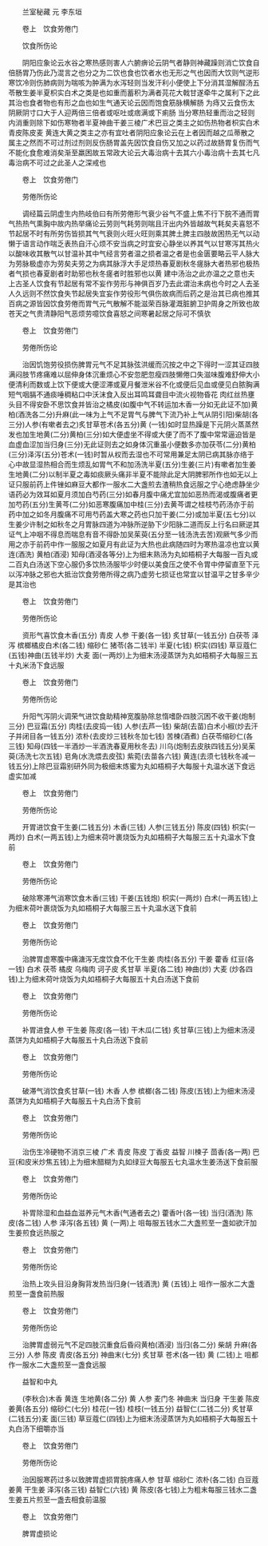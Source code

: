 <!-- { "loadSidebar": true } -->


　　兰室秘藏 元 李东垣

　　卷上　饮食劳倦门

　　饮食所伤论

　　阴阳应象论云水谷之寒热感则害人六腑痹论云阴气者静则神藏躁则消亡饮食自倍肠胃乃伤此乃混言之也分之为二饮也食也饮者水也无形之气也因而大饮则气逆形寒饮冷则伤肺病则为喘咳为肿满为水泻轻则当发汗利小便使上下分消其湿解酲汤五苓散生姜半夏枳实白术之类是也如重而蓄积为满者芫花大戟甘遂牵牛之属利下之此其治也食者物也有形之血也如生气通天论云因而饱食筋脉横解肠 为痔又云食伤太阴厥阴寸口大于人迎两倍三倍者或呕吐或痞满或下痢肠 当分寒热轻重而治之轻则内消重则除下如伤寒物者半夏神曲干姜三棱广术巴豆之类主之如伤热物者枳实白术青皮陈皮麦 黄连大黄之类主之亦有宜吐者阴阳应象论云在上者因而越之瓜蒂散之属主之然而不可过剂过剂则反伤肠胃盖先因饮食自伤又加之以药过故肠胃复伤而气不能化食愈难消矣渐至羸困故五常政大论云大毒治病十去其六小毒治病十去其七凡毒治病不可过之此圣人之深戒也

　　卷上　饮食劳倦门

　　劳倦所伤论

　　调经篇云阴虚生内热岐伯曰有所劳倦形气衰少谷气不盛上焦不行下脘不通而胃气热热气熏胸中故内热举痛论云劳则气耗劳则喘且汗出内外皆越故气耗矣夫喜怒不节起居不时有所劳伤皆损其气气衰则火旺火旺则乘其脾土脾主四肢故困热无气以动懒于语言动作喘乏表热自汗心烦不安当病之时宜安心静坐以养其气以甘寒泻其热火以酸味收其散气以甘温补其中气经言劳者温之损者温之者是也金匮要略云平人脉大为劳脉极虚亦为劳矣夫劳之为病其脉浮大手足烦热春夏剧秋冬瘥脉大者热邪也极热者气损也春夏剧者时助邪也秋冬瘥者时胜邪也以黄 建中汤治之此亦温之之意也夫上古圣人饮食有节起居有常不妄作劳形与神俱百岁乃去此谓治未病也今时之人去圣人久远则不然饮食失节起居失宜妄作劳役形气俱伤故病而后药之是治其已病也推其百病之源皆因饮食劳倦而胃气元气散解不能滋荣百脉灌溉脏腑卫护周身之所致也故苍天之气贵清静阳气恶烦劳噫饮食喜怒之间寒暑起居之际可不慎欤

　　卷上　饮食劳倦门

　　劳倦所伤论

　　治因饥饱劳役损伤脾胃元气不足其脉弦洪缓而沉按之中之下得时一涩其证四肢满闷肢节疼痛难以屈伸身体沉重烦心不安忽肥忽瘦四肢懒倦口失滋味腹难舒伸大小便清利而数或上饮下便或大便涩滞或夏月餐泄米谷不化或便后见血或便见白脓胸满短气咽膈不通痰唾稠粘口中沃沫食入反出耳鸣耳聋目中流火视物昏花 肉红丝热壅头目不得安卧不思饮食并皆治之橘皮(如腹中气不转运加木香一分如无此证不加)黄柏(酒洗各二分)升麻(此一味为上气不足胃气与脾气下流乃补上气从阴引阳)柴胡(各三分)人参(有嗽者去之)炙甘草苍术(各五分)黄 (一钱)如时显热躁是下元阴火蒸蒸然发也加生地黄(二分)黄柏(三分)如大便虚坐不得或大便了而不了腹中常常逼迫皆是血虚血涩加当归身(三分)无此证则去之如身体沉重虽小便数多亦加茯苓(二分)黄柏(三分)泽泻(五分)苍术(一钱)时暂从权而去湿也不可常用兼足太阴已病其脉亦络于心中故显湿热相合而生烦乱如胃气不和加汤洗半夏(五分)生姜(三片)有嗽者加生姜生地黄(二分)以制半夏之毒如痰厥头痛非半夏不能除此足大阴脾邪所作也如无以上证只服前药上件锉如麻豆大都作一服水二大盏煎去渣稍热食远服之宁心绝虑静坐少语药必为效耳如夏月须加白芍药(三分)如春月腹中痛尤宜加如恶热而渴或腹痛者更加芍药(五分)生黄芩(二分)如恶寒腹痛加中桂(三分)去黄芩谓之桂枝芍药汤亦于前药中加之如冬月腹痛不可用芍药盖大寒之药也只加干姜(二分)或加半夏(五七分)以生姜少许制之如秋冬之月胃脉四道为冲脉所逆胁下少阳脉二道而反上行名曰厥逆其证气上冲咽不得息而喘息有音不得卧加吴茱萸(五分至一钱汤洗去苦)观厥气多少而用之亦于前药中作一服服之如夏月有此证为大热也此病随四时为寒热温凉也宜以黄连(酒洗) 黄柏(酒浸) 知母(酒浸各等分)上为细末熟汤为丸如梧桐子大每服一百丸或二百丸白汤送下空心服仍多饮热汤服毕少时便以美食压之使不令胃中停留直至下元以泻冲脉之邪也大抵治饮食劳倦所得之病乃虚劳七损证也常宜以甘温平之甘多辛少是其治也

　　卷上　饮食劳倦门

　　劳倦所伤论

　　资形气喜饮食木香(五分) 青皮 人参 干姜(各一钱) 炙甘草(一钱五分) 白茯苓 泽泻 槟榔橘皮白术(各二钱) 缩砂仁 猪苓(各二钱半) 半夏(七钱) 枳实(四钱) 草豆蔻仁(五钱)神曲(五钱半炒) 大麦 面(一两炒)上为细末汤浸蒸饼为丸如梧桐子大每服三五十丸米汤下食远服

　　卷上　饮食劳倦门

　　劳倦所伤论

　　升阳气泻阴火调荣气进饮食助精神宽腹胁除怠惰嗜卧四肢沉困不收干姜(炮制三分) 巴豆霜(五分) 肉桂(去皮捣一钱) 人参(去芦一钱) 柴胡(去苗)白术小椒(炒去汗子并闭目各一钱五分) 浓朴(去皮炒三钱秋冬加七钱) 苦楝(酒煮) 白茯苓缩砂仁(各三钱) 知母(四钱一半酒炒一半酒洗春夏用秋冬去) 川乌(炮制去皮肤四钱五分)吴茱萸(汤洗七次五钱) 皂角(水洗煨去皮弦) 紫菀(去苗各六钱) 黄连(去须七钱秋冬减一钱五分)上除巴豆霜别研外同为极细末炼蜜为丸如梧桐子大每服十丸温水送下食远虚实加减

　　卷上　饮食劳倦门

　　劳倦所伤论

　　开胃进饮食干生姜(二钱五分) 木香(三钱) 人参(三钱五分) 陈皮(四钱) 枳实(一两炒) 白术(一两五钱)上为细末荷叶裹烧饭为丸如梧桐子大每服三五十丸温水下食前

　　卷上　饮食劳倦门

　　劳倦所伤论

　　破除寒滞气消寒饮食木香(三钱) 干姜(五钱炮) 枳实(一两炒) 白术(一两五钱)上为细末荷叶裹烧饭为丸如梧桐子大每服三五十丸温水送下食前

　　卷上　饮食劳倦门

　　劳倦所伤论

　　治脾胃虚寒腹中痛溏泻无度饮食不化干生姜 肉桂(各五分) 干姜 藿香 红豆(各一钱) 白术 茯苓 橘皮 乌梅肉 诃子皮 炙甘草 半夏(各二钱) 神曲(炒) 大麦 (炒各四钱)上为细末荷叶烧饭为丸如梧桐子大每服五十丸白汤送下食前

　　卷上　饮食劳倦门

　　劳倦所伤论

　　补胃进食人参 干生姜 陈皮(各一钱) 干木瓜(二钱) 炙甘草(三钱)上为细末汤浸蒸饼为丸如梧桐子大每服五十丸白汤送下食前

　　卷上　饮食劳倦门

　　劳倦所伤论

　　破滞气消饮食炙甘草(一钱) 木香 人参 槟榔(各二钱) 陈皮(五钱)上为细末汤浸蒸饼为丸如梧桐子大每服五十丸白汤下食前

　　卷上　饮食劳倦门

　　劳倦所伤论

　　治伤生冷硬物不消京三棱 广术 青皮 陈皮 丁香皮 益智 川楝子 茴香(各一两) 巴豆(和皮米炒焦五钱)上为细末醋糊为丸如绿豆大每服五七丸温水生姜汤送下食前服

　　卷上　饮食劳倦门

　　劳倦所伤论

　　补胃除湿和血益血滋养元气木香(气通者去之) 藿香叶(各一钱) 当归(酒洗) 陈皮(各二钱) 人参 泽泻(各五钱) 黄 (一两)上 咀每服五钱水二大盏煎至一盏如欲汗加生姜煎食远热服之

　　卷上　饮食劳倦门

　　劳倦所伤论

　　治热上攻头目沿身胸背发热当归身(一钱酒洗) 黄 (五钱)上 咀作一服水二大盏煎至一盏食前热服

　　卷上　饮食劳倦门

　　劳倦所伤论

　　治脾胃虚弱元气不足四肢沉重食后昏闷黄柏(酒浸) 当归(各二分) 柴胡 升麻(各三分) 人参 陈皮 青皮(各五分) 神曲末(七分) 炙甘草 苍术(各一钱) 黄 (二钱)上 咀都作一服水二大盏煎至一盏食远服

　　益智和中丸

　　(李秋合)木香 黄连 生地黄(各二分) 黄 人参 麦门冬 神曲末 当归身 干生姜 陈皮姜黄(各五分) 缩砂仁(七分) 桂花(一钱) 桂枝(一钱五分) 益智仁(二钱二分) 炙甘草(二钱五分)麦 面(三钱) 草豆蔻仁(四钱)上为细末汤浸蒸饼为丸如梧桐子大每服五十丸白汤下细嚼亦当

　　卷上　饮食劳倦门

　　劳倦所伤论

　　治因服寒药过多以致脾胃虚损胃脘疼痛人参 甘草 缩砂仁 浓朴(各二钱) 白豆蔻 姜黄 干生姜 泽泻(各三钱) 益智仁(六钱) 黄 陈皮(各七钱)上为粗末每服三钱水二盏生姜五片煎至一盏去相食前温服

　　卷上　饮食劳倦门

　　脾胃虚损论

